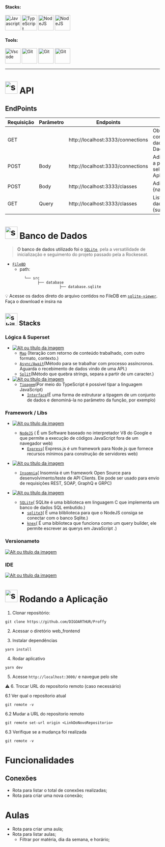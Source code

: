 <!-- VISUALIZAR NO VSCODE  CTRL + K  V -->

<!-- BADGES https://www.youtube.com/watch?v=cRoBt6AZgjc
https://dev.to/envoy_/150-badges-for-github-pnk

BUILD BADGES
https://shields.io
ICONS
https://simpleicons.org/?q=react

EXEMPLO

 <a href="https://devdigoarthur.notion.site/Map-a87c73417a064372b122bf448f4c6ed4"> ![Alt ou título da imagem](https://img.shields.io/badge/-JavaScript-/?logo=JavaScript&logoColor=white&color=yellow)<a/>

# JavaScript - Nome que aparece na Bag
# logo=JavaScript - Muda a logo vide <https://simpleicons.org/?q=react>
# color=yellow - Define a cor da bag <https://shields.io>
# logoColor=white - Define a cor do icone
-->



  
  

 <!------------------------------------STACKS-->
#### Stacks:
<p align="left">


  
   <a href="https://github.com/braziljs/eloquente-javascript"><img  alt="Javascript"  width="50" height="50" src="https://user-images.githubusercontent.com/59892368/149663192-19043371-127c-47f0-8553-0f407c51e2c5.png"><a/>
   <a href="https://www.typescriptlang.org/"><img  alt="TypeScript"  width="50" height="50" src="https://user-images.githubusercontent.com/59892368/149662563-c86be27c-b905-4aaf-b726-fb1146465ea7.png"><a/>
    <a href="https://nodejs.org/en/"><img  alt="NodeJS"  width="50" height="50" src="https://user-images.githubusercontent.com/59892368/149663190-ed2a92d6-6853-4884-845e-e780bfc49b55.png"><a/>
      <a href="https://nodejs.org/en/"><img  alt="NodeJS"  width="50" height="50" src="https://user-images.githubusercontent.com/59892368/207572854-d78cbc3d-08a5-4319-885c-63a7b86b152b.png"><a/>
      
</p>
  


 <!------------------------------------TOOLS-->
 #### Tools:
 <a href="https://code.visualstudio.com/"><img  alt="Vscode"  width="50" height="50" src="https://user-images.githubusercontent.com/59892368/149663512-3f83da57-bdfe-4cef-bcc2-feb304a738ff.png"><a/>
 <a href="https://git-scm.com/"><img  alt="Git"  width="50" height="50" src="https://user-images.githubusercontent.com/59892368/149677999-f5947f0b-e535-4ba2-911c-1c5926045c35.png"><a/>
  <a href="https://yarnpkg.com"><img  alt="Git"  width="50" height="50" src="https://user-images.githubusercontent.com/59892368/197615074-2e78b82c-b853-455c-8920-272cf1ce6399.svg"><a/>
    <a href="https://yarnpkg.com"><img  alt="Git"  width="50" height="50" src="https://user-images.githubusercontent.com/59892368/207575706-bfbacb34-8941-4f78-ab3b-e3647c0eccba.png"><a/>  
     
<hr>
  


<!------------------------------------API -->

# <img  alt="skills"  width="40" height="40" src="https://user-images.githubusercontent.com/59892368/207826327-6a06202f-d42c-4413-9ca0-7dc425db4e30.png">  API <!---write here : demonstration of the application layout.  -->

 
## EndPoints

| Requisição | Parâmetro| Endpoints                                  | Função
|------------|----------|--------------------------------------------|--------------
|    GET     |          | http://localhost:3333/connections          | Obtém o número de conexões a partir total de dados contido no Banco de Dados.
|    POST    | Body      | http://localhost:3333/connections          | Adiciona uma nova conexão a partir do ID do professor selecionado, clicado na Aplicação.
|    POST    | Body      | http://localhost:3333/classes              | Adiciona um novo educador {name,avatar,whatsapp,bio...}
|    GET     | Query     | http://localhost:3333/classes              | Lista educadores a partir dos dados passados como {subject,weekday,time}
  


<!------------------------------------Banco de dados -->

# <img  alt="skills"  width="40" height="40" src="https://user-images.githubusercontent.com/59892368/207851896-563ca89c-4f1c-4db3-b2d8-b584165e94e9.png"> Banco de Dados<!---write here : demonstration of the application layout.  -->
  
> O banco de dados utilizado foi o [`SQLite`](https://insomnia.rest/download), pela a versatilidade de inicialização e seguimento do projeto passado pela a Rockeseat.   
* [`FileBD`](https://github.com/DIGOARTHUR/Proffy/blob/master/server_backend/src/database/database.sqlite)
  * path: 
       ```
         └── src
               ├── database 
                         ├── database.sqlite
       ```
💡 Acesse os dados direto do arquivo contidos no FileDB em [`sqlite-viewer`](https://inloop.github.io/sqlite-viewer/). Faça o download e insira na 
  
  
  
  <!------------------------------------LIST: STACKS , LIBS & TOOLS-->

## <img  alt="skills"  width="40" height="40" src="https://user-images.githubusercontent.com/59892368/197614534-e12fb94a-b5cf-44ff-8d57-debad7299b0b.png"> Stacks <!---write here: learned concepts; -->

### Lógica & Superset 
*  <a href="https://devdigoarthur.notion.site/Map-a87c73417a064372b122bf448f4c6ed4"> ![Alt ou título da imagem](https://img.shields.io/badge/-JavaScript-/?logo=JavaScript&logoColor=white&color=yellow)<a/>
   * [`Map`](https://developer.mozilla.org/pt-BR/docs/Web/JavaScript/Reference/Global_Objects/Map) (Iteração com retorno de conteúdo trabalhado, com outro formato, contexto.)
   * [`Async/Await`](https://www.alura.com.br/artigos/async-await-no-javascript-o-que-e-e-quando-usar?gclid=CjwKCAiAy_CcBhBeEiwAcoMRHP057AHVSafGTByvpQ_RuriqgKf3g4LI7SW7FXz2Pnbmp-p47_V9lBoChU0QAvD_BwE)(Método para se trabalhar com processo assíncronos. Aguarda o recebimento de dados vindo de uma API.)
   * [`Split`](https://www.devmedia.com.br/javascript-split-dividindo-separando-strings/39254)(Método que quebra strings, separa a partir de um caracter.)
*  <a href="https://devdigoarthur.notion.site/Map-a87c73417a064372b122bf448f4c6ed4"> ![Alt ou título da imagem](https://img.shields.io/badge/-Typescript-/?logo=TypeScript&logoColor=white&color=blue)<a/>
   * [`Tipagem`](https://www.typescriptlang.org)(Por meio do TypeScript é possivel tipar a linguagem JavaScript)
     * [`Interface`](https://www.typescriptlang.org/docs/handbook/interfaces.html)(É uma forma de estruturar a tipagem de um conjunto de dados e denominá-la no parâmetro da função, por exemplo)
     
     


   
### Framework / Libs 
  
* <a href="https://reactjs.org"> ![Alt ou título da imagem](https://img.shields.io/badge/-NodeJS-/?logo=Node.js&logoColor=white&color=green)<a/> 
  * [`NodeJS`](https://reactjs.org/docs/components-and-props.html) ( É um Software baseado no interpretador V8 do Google e que permite a execução de códigos JavaScript fora de um navegador web)
    * [`Express`]()( Express.js é um framework para Node.js que fornece recursos mínimos para construção de servidores web)
 
* <a href="https://insomnia.rest"> ![Alt ou título da imagem](https://img.shields.io/badge/-Insominia-/?logo=Insomnia&logoColor=white&color=blueviolet)<a/> 
  * [`Insomnia`](https://insomnia.rest)( Insomnia é um framework Open Source para desenvolvimento/teste de API Clients. Ele pode ser usado para envio de requisições REST, SOAP, GraphQ e GRPC)
     
* <a href="https://developer.mozilla.org/pt-BR/docs/Web/CSS"> ![Alt ou título da imagem](https://img.shields.io/badge/-SQLite-/?logo=SQLite&logoColor=white&color=gray)<a/> 
    * [`SQLite`](https://insomnia.rest/download)( SQLite é uma biblioteca em linguagem C que implementa um banco de dados SQL embutido.) 
      * [`sqlite3`](https://insomnia.rest/download)( É uma bliblioteca para que o NodeJS  consiga se conectar com o banco Sqlite.)  
      * [`knex`](https://insomnia.rest/download)( É uma biblioteca que funciona como um query builder, ele permite escrever as querys em JavaScript .) 
     
 ### Versionameto
 <a href="https://git-scm.com"> ![Alt ou título da imagem](https://img.shields.io/badge/-Git-/?logo=Git&logoColor=white&color=red)<a/> 
 ### IDE
 <a href="https://code.visualstudio.com"> ![Alt ou título da imagem](https://img.shields.io/badge/-VisualStudioCode-/?logo=VisualStudioCode&logoColor=white&color=informational)<a/> 
   

 
  <!------------------------------------RUN APP-->
 
 # <img  alt="skills"  width="40" height="40" src="https://user-images.githubusercontent.com/59892368/142216697-dd93272c-c614-4664-9d63-c4e4dfc3e0f3.gif"> Rodando a Aplicação
 

1. Clonar repositório:

```
git clone https://github.com/DIGOARTHUR/Proffy
```

2. Acessar o diretório web_frontend

3. Instalar dependências

```
yarn install
```

4. Rodar aplicativo

```
yarn dev
```

5. Acesse `http://localhost:3000/` e navegue pelo site

:warning: 6. Trocar URL do repositorio remoto (caso necessário)

  6.1 Ver qual o repositorio atual
```
git remote -v
```
  6.2 Mudar a URL do repositorio remoto
```
git remote set-url origin <LinkDoNovoRepositorio>
```
  6.3 Verifique se a mudança foi realizada
```
git remote -v
```










 
 




 
 






# Funcionalidades

## Conexões

- Rota para listar o total de conexões realizadas;
- Rota para criar uma nova conexão;
# Aulas

- Rota para criar uma aula;
- Rota para listar aulas;
  - Filtrar por matéria, dia da semana, e horário; 
